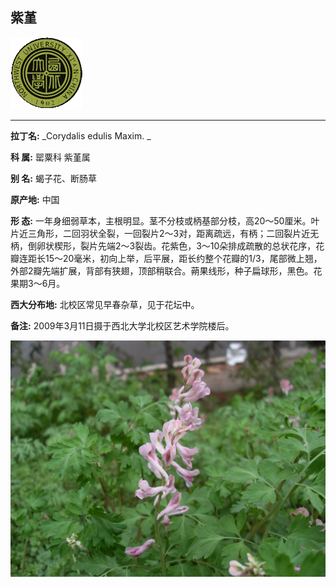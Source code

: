 ## 紫堇

![西北大学校园网络植物志](../JPG/nwu.gif)

---

**拉丁名:**  _Corydalis edulis Maxim. _

**科 属:** 罂粟科 紫堇属

**别 名:** 蝎子花、断肠草

**原产地:** 中国

**形  态:** 一年身细弱草本，主根明显。茎不分枝或柄基部分枝，高20～50厘米。叶片近三角形，二回羽状全裂，一回裂片2～3对，距离疏远，有柄；二回裂片近无柄，倒卵状楔形，裂片先端2～3裂齿。花紫色，3～10朵排成疏散的总状花序，花瓣连距长15～20毫米，初向上举，后平展，距长约整个花瓣的1/3，尾部微上翘，外部2瓣先端扩展，背部有狭翅，顶部稍联合。蒴果线形，种子扁球形，黑色。花果期3～6月。

**西大分布地:** 北校区常见早春杂草，见于花坛中。　

**备注:** 2009年3月11日摄于西北大学北校区艺术学院楼后。

![紫堇](../JPG/紫堇1.JPG) 


